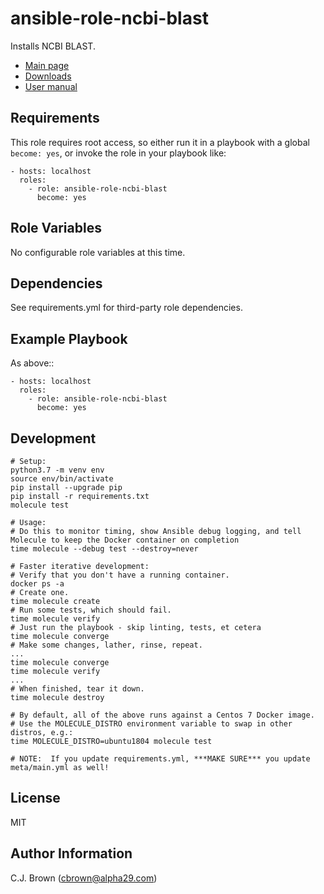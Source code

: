 ansible-role-ncbi-blast
=========

Installs NCBI BLAST.
- [Main page](https://blast.ncbi.nlm.nih.gov/Blast.cgi)
- [Downloads](https://blast.ncbi.nlm.nih.gov/Blast.cgi?CMD=Web&PAGE_TYPE=BlastDocs&DOC_TYPE=Download)
- [User manual](https://www.ncbi.nlm.nih.gov/books/NBK279690/)

Requirements
------------

This role requires root access, so either run it in a playbook with a global `become: yes`, or invoke the role in your playbook like:

    - hosts: localhost
      roles:
        - role: ansible-role-ncbi-blast
          become: yes

Role Variables
--------------

No configurable role variables at this time.

Dependencies
------------

See requirements.yml for third-party role dependencies.

Example Playbook
----------------

As above::

    - hosts: localhost
      roles:
        - role: ansible-role-ncbi-blast
          become: yes

Development
------------
```
# Setup:
python3.7 -m venv env
source env/bin/activate
pip install --upgrade pip
pip install -r requirements.txt
molecule test

# Usage:
# Do this to monitor timing, show Ansible debug logging, and tell Molecule to keep the Docker container on completion
time molecule --debug test --destroy=never

# Faster iterative development:
# Verify that you don't have a running container.
docker ps -a
# Create one.
time molecule create
# Run some tests, which should fail.
time molecule verify
# Just run the playbook - skip linting, tests, et cetera
time molecule converge
# Make some changes, lather, rinse, repeat.
...
time molecule converge
time molecule verify
...
# When finished, tear it down.
time molecule destroy

# By default, all of the above runs against a Centos 7 Docker image.  
# Use the MOLECULE_DISTRO environment variable to swap in other distros, e.g.: 
time MOLECULE_DISTRO=ubuntu1804 molecule test

# NOTE:  If you update requirements.yml, ***MAKE SURE*** you update meta/main.yml as well!
```

License
-------

MIT

Author Information
------------------

C.J. Brown (cbrown@alpha29.com)
